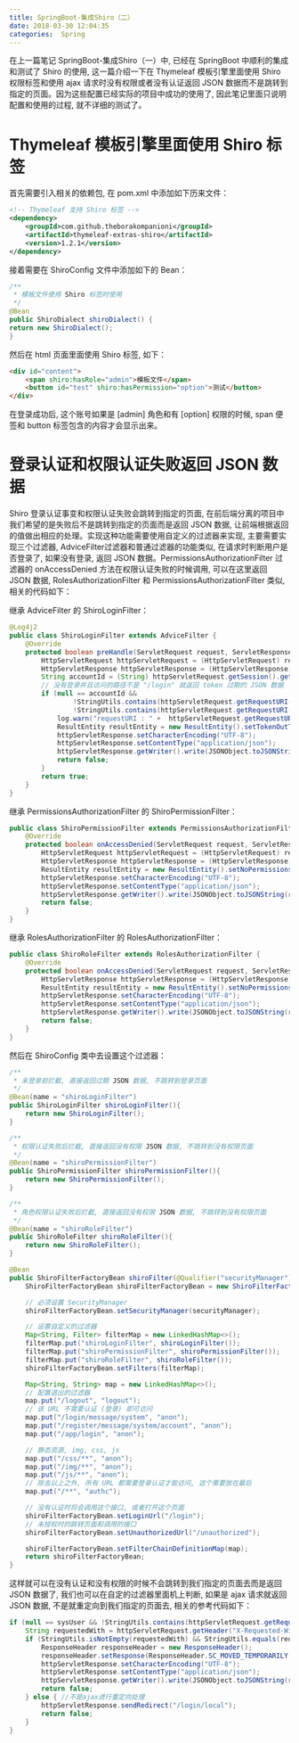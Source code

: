 ```yaml
---
title: SpringBoot-集成Shiro（二）
date: 2018-03-30 12:04:35
categories:  Spring
---
```


在上一篇笔记 SpringBoot-集成Shiro（一）中, 已经在 SpringBoot 中顺利的集成和测试了 Shiro 的使用, 这一篇介绍一下在 Thymeleaf 模板引擎里面使用 Shiro 权限标签和使用 ajax 请求时没有权限或者没有认证返回 JSON 数据而不是跳转到指定的页面。因为这些配置已经实际的项目中成功的使用了, 因此笔记里面只说明配置和使用的过程, 就不详细的测试了。

# Thymeleaf 模板引擎里面使用 Shiro 标签

首先需要引入相关的依赖包, 在 pom.xml 中添加如下历来文件：

``` xml
<!-- Thymeleaf 支持 Shiro 标签 -->
<dependency>
    <groupId>com.github.theborakompanioni</groupId>
    <artifactId>thymeleaf-extras-shiro</artifactId>
    <version>1.2.1</version>
</dependency>
```

<!-- more -->

接着需要在 ShiroConfig 文件中添加如下的 Bean：

``` java
/**
 * 模板文件使用 Shiro 标签时使用
 */
@Bean
public ShiroDialect shiroDialect() {
return new ShiroDialect();
}
```

然后在 html 页面里面使用 Shiro 标签, 如下：

``` html
<div id="content">
    <span shiro:hasRole="admin">模板文件</span>
    <button id="test" shiro:hasPermission="option">测试</button>
</div>
```

在登录成功后, 这个账号如果是 [admin] 角色和有 [option] 权限的时候, span 便签和 button 标签包含的内容才会显示出来。

# 登录认证和权限认证失败返回 JSON 数据

Shiro 登录认证事变和权限认证失败会跳转到指定的页面, 在前后端分离的项目中我们希望的是失败后不是跳转到指定的页面而是返回 JSON 数据, 让前端根据返回的值做出相应的处理。实现这种功能需要使用自定义的过滤器来实现, 主要需要实现三个过滤器, AdviceFilter过滤器和普通过滤器的功能类似, 在请求时判断用户是否登录了, 如果没有登录, 返回 JSON 数据。PermissionsAuthorizationFilter 过滤器的 onAccessDenied 方法在权限认证失败的时候调用, 可以在这里返回 JSON 数据, RolesAuthorizationFilter 和 PermissionsAuthorizationFilter 类似,  相关的代码如下：

继承 AdviceFilter 的 ShiroLoginFilter：

``` java
@Log4j2
public class ShiroLoginFilter extends AdviceFilter {
    @Override
    protected boolean preHandle(ServletRequest request, ServletResponse response) throws Exception {
        HttpServletRequest httpServletRequest = (HttpServletRequest) request;
        HttpServletResponse httpServletResponse = (HttpServletResponse) response;
        String accountId = (String) httpServletRequest.getSession().getAttribute("accountId");
        // 没有登录并且访问的路径不是 "/login" 就返回 token 过期的 JSON 数据
        if (null == accountId &&
                !StringUtils.contains(httpServletRequest.getRequestURI(), "/login") &&
                !StringUtils.contains(httpServletRequest.getRequestURI(), "/register")) {
            log.warn("requestURI : " +  httpServletRequest.getRequestURI());
            ResultEntity resultEntity = new ResultEntity().setTokenOutTime();
            httpServletResponse.setCharacterEncoding("UTF-8");
            httpServletResponse.setContentType("application/json");
            httpServletResponse.getWriter().write(JSONObject.toJSONString(resultEntity.getResult()));
            return false;
        }
        return true;
    }
}
```

继承 PermissionsAuthorizationFilter 的 ShiroPermissionFilter：

``` java
public class ShiroPermissionFilter extends PermissionsAuthorizationFilter {
    @Override
    protected boolean onAccessDenied(ServletRequest request, ServletResponse response) throws IOException {
        HttpServletRequest httpServletRequest = (HttpServletRequest) request;
        HttpServletResponse httpServletResponse = (HttpServletResponse) response;
        ResultEntity resultEntity = new ResultEntity().setNoPermissions();
        httpServletResponse.setCharacterEncoding("UTF-8");
        httpServletResponse.setContentType("application/json");
        httpServletResponse.getWriter().write(JSONObject.toJSONString(resultEntity.getResult()));
        return false;
    }
}
```

继承 RolesAuthorizationFilter 的 RolesAuthorizationFilter：

``` java
public class ShiroRoleFilter extends RolesAuthorizationFilter {
    @Override
    protected boolean onAccessDenied(ServletRequest request, ServletResponse response) throws IOException {
        HttpServletResponse httpServletResponse = (HttpServletResponse) response;
        ResultEntity resultEntity = new ResultEntity().setNoPermissions();
        httpServletResponse.setCharacterEncoding("UTF-8");
        httpServletResponse.setContentType("application/json");
        httpServletResponse.getWriter().write(JSONObject.toJSONString(resultEntity.getResult()));
        return false;
    }
}
```

然后在 ShiroConfig 类中去设置这个过滤器：

``` java
/**
 * 未登录前拦截, 直接返回过期 JSON 数据, 不跳转到登录页面
 */
@Bean(name = "shiroLoginFilter")
public ShiroLoginFilter shiroLoginFilter(){
    return new ShiroLoginFilter();
}

/**
 * 权限认证失败后拦截, 直接返回没有权限 JSON 数据, 不跳转到没有权限页面
 */
@Bean(name = "shiroPermissionFilter")
public ShiroPermissionFilter shiroPermissionFilter(){
    return new ShiroPermissionFilter();
}

/**
 * 角色权限认证失败后拦截, 直接返回没有权限 JSON 数据, 不跳转到没有权限页面
 */
@Bean(name = "shiroRoleFilter")
public ShiroRoleFilter shiroRoleFilter(){
    return new ShiroRoleFilter();
}

@Bean
public ShiroFilterFactoryBean shiroFilter(@Qualifier("securityManager") SecurityManager securityManager) {
    ShiroFilterFactoryBean shiroFilterFactoryBean = new ShiroFilterFactoryBean();

    // 必须设置 SecurityManager
    shiroFilterFactoryBean.setSecurityManager(securityManager);

    // 设置自定义的过滤器
    Map<String, Filter> filterMap = new LinkedHashMap<>();
    filterMap.put("shiroLoginFilter", shiroLoginFilter());
    filterMap.put("shiroPermissionFilter", shiroPermissionFilter());
    filterMap.put("shiroRoleFilter", shiroRoleFilter());
    shiroFilterFactoryBean.setFilters(filterMap);

    Map<String, String> map = new LinkedHashMap<>();
    // 配置退出的过滤器
    map.put("/logout", "logout");
    // 该 URL 不需要认证 (登录) 即可访问
    map.put("/login/message/system", "anon");
    map.put("/register/message/system/account", "anon");
    map.put("/app/login", "anon");

    // 静态资源, img, css, js
    map.put("/css/**", "anon");
    map.put("/img/**", "anon");
    map.put("/js/**", "anon");
    // 除去以上之外, 所有 URL 都需要登录认证才能访问, 这个需要放在最后
    map.put("/**", "authc");

    // 没有认证时将会调用这个接口, 或者打开这个页面
    shiroFilterFactoryBean.setLoginUrl("/login");
    // 未授权时的跳转页面和调用的接口
    shiroFilterFactoryBean.setUnauthorizedUrl("/unauthorized");

    shiroFilterFactoryBean.setFilterChainDefinitionMap(map);
    return shiroFilterFactoryBean;
}
```

这样就可以在没有认证和没有权限的时候不会跳转到我们指定的页面去而是返回 JSON 数据了, 我们也可以在自定的过滤器里面机上判断, 如果是 ajax 请求就返回 JSON 数据, 不是就重定向到我们指定的页面去, 相关的参考代码如下：

``` java
if (null == sysUser && !StringUtils.contains(httpServletRequest.getRequestURI(), "/login")) {
    String requestedWith = httpServletRequest.getHeader("X-Requested-With");
    if (StringUtils.isNotEmpty(requestedWith) && StringUtils.equals(requestedWith, "XMLHttpRequest")) { //如果是ajax返回指定数据
        ResponseHeader responseHeader = new ResponseHeader();
        responseHeader.setResponse(ResponseHeader.SC_MOVED_TEMPORARILY, null);
        httpServletResponse.setCharacterEncoding("UTF-8");
        httpServletResponse.setContentType("application/json");
        httpServletResponse.getWriter().write(JSONObject.toJSONString(responseHeader));
        return false;
    } else { //不是ajax进行重定向处理
        httpServletResponse.sendRedirect("/login/local");
        return false;
    }
}
```